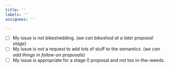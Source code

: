 ```yaml
---
title: ''
labels: ''
assignees: ''

---
```


<!-- Welome! Please help us focus on the 
very basics of the semantics for now as 
the proposal is **stage 0** and will change. -->

- [ ] My issue is not bikeshedding. (*we can bikeshed at
    a later proposal stage*)
- [ ] My issue is not a request to add lots of stuff to
    the semantics. (*we can add things in follow-on proposals*)
- [ ] My issue is appropriate for a stage 0 proposal and not too
    in-the-weeds.
